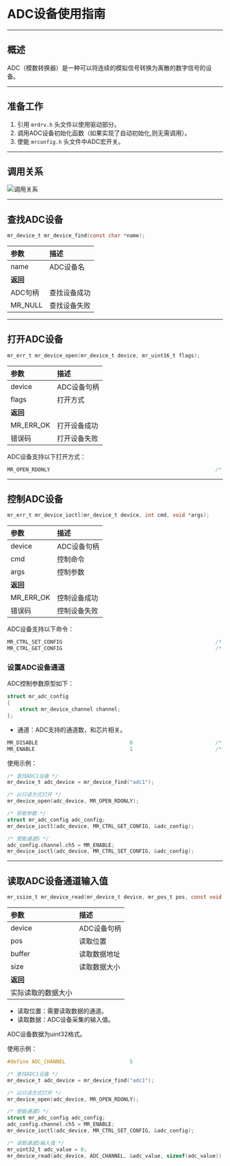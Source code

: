 # ADC设备使用指南

----------

## 概述

ADC（模数转换器）是一种可以将连续的模拟信号转换为离散的数字信号的设备。

----------

## 准备工作

1. 引用 `mrdrv.h` 头文件以使用驱动部分。
2. 调用ADC设备初始化函数（如果实现了自动初始化,则无需调用）。
3. 使能 `mrconfig.h` 头文件中ADC宏开关。

----------

## 调用关系

![调用关系](https://gitee.com/MacRsh/mr-library/raw/master/document/resource/adc_device.png)

----------

## 查找ADC设备

```c
mr_device_t mr_device_find(const char *name);  
```

| 参数      | 描述     |
|:--------|:-------|
| name    | ADC设备名 |
| **返回**  |        |
| ADC句柄   | 查找设备成功 |
| MR_NULL | 查找设备失败 |

----------

## 打开ADC设备

```c
mr_err_t mr_device_open(mr_device_t device, mr_uint16_t flags);
```

| 参数        | 描述      |
|:----------|:--------|
| device    | ADC设备句柄 |
| flags     | 打开方式    |
| **返回**    |         |
| MR_ERR_OK | 打开设备成功  |
| 错误码       | 打开设备失败  |  

ADC设备支持以下打开方式：

```c
MR_OPEN_RDONLY                                                      /* 只读 */
```

----------

## 控制ADC设备

```c
mr_err_t mr_device_ioctl(mr_device_t device, int cmd, void *args);
```

| 参数        | 描述      |
|:----------|:--------|
| device    | ADC设备句柄 |
| cmd       | 控制命令    |
| args      | 控制参数    |
| **返回**    |         |
| MR_ERR_OK | 控制设备成功  |
| 错误码       | 控制设备失败  |

ADC设备支持以下命令：

```c
MR_CTRL_SET_CONFIG                                                  /* 设置参数 */
MR_CTRL_GET_CONFIG                                                  /* 获取参数 */
```

### 设置ADC设备通道

ADC控制参数原型如下：

```c
struct mr_adc_config
{
    struct mr_device_channel channel;
};
```

- 通道：ADC支持的通道数，和芯片相关。

```c
MR_DISABLE                              0                           /* 失能通道 */
MR_ENABLE                               1                           /* 使能通道 */
```

使用示例：

```c
/* 查找ADC1设备 */    
mr_device_t adc_device = mr_device_find("adc1");

/* 以只读方式打开 */
mr_device_open(adc_device, MR_OPEN_RDONLY);

/* 获取参数 */
struct mr_adc_config adc_config;
mr_device_ioctl(adc_device, MR_CTRL_GET_CONFIG, &adc_config);

/* 使能通道5 */
adc_config.channel.ch5 = MR_ENABLE;
mr_device_ioctl(adc_device, MR_CTRL_SET_CONFIG, &adc_config);
```

----------

## 读取ADC设备通道输入值

```c
mr_ssize_t mr_device_read(mr_device_t device, mr_pos_t pos, const void *buffer, mr_size_t size);
```

| 参数        | 描述      |
|:----------|:--------|
| device    | ADC设备句柄 |
| pos       | 读取位置    |
| buffer    | 读取数据地址  |
| size      | 读取数据大小  |
| **返回**    |         |
| 实际读取的数据大小 |         |

- 读取位置：需要读取数据的通道。
- 读取数据：ADC设备采集的输入值。

ADC设备数据为uint32格式。

使用示例：

```c
#define ADC_CHANNEL                     5

/* 查找ADC1设备 */    
mr_device_t adc_device = mr_device_find("adc1");

/* 以只读方式打开 */
mr_device_open(adc_device, MR_OPEN_RDONLY);

/* 使能通道5 */
struct mr_adc_config adc_config;
adc_config.channel.ch5 = MR_ENABLE;
mr_device_ioctl(adc_device, MR_CTRL_SET_CONFIG, &adc_config);

/* 读取通道5输入值 */
mr_uint32_t adc_value = 0;
mr_device_read(adc_device, ADC_CHANNEL, &adc_value, sizeof(adc_value));
```